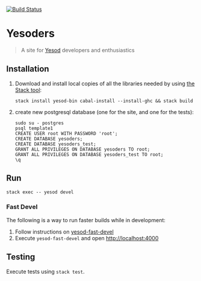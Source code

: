 [![Build Status](https://travis-ci.org/Gizra/yesoders.svg?branch=master)](https://travis-ci.org/Gizra/yesoders)

# Yesoders

> A site for [Yesod](http://www.yesodweb.com/) developers and enthusiastics

## Installation

1. Download and install local copies of all the libraries needed by using [the Stack tool](https://github.com/commercialhaskell/stack/):
    ```
    stack install yesod-bin cabal-install --install-ghc && stack build
    ```    
1. create new postgresql database (one for the site, and one for the tests):

    ```
    sudo su - postgres
    psql template1
    CREATE USER root WITH PASSWORD 'root';
    CREATE DATABASE yesoders;
    CREATE DATABASE yesoders_test;
    GRANT ALL PRIVILEGES ON DATABASE yesoders TO root;
    GRANT ALL PRIVILEGES ON DATABASE yesoders_test TO root;
    \q
    ```

## Run

```
stack exec -- yesod devel
```

### Fast Devel

The following is a way to run faster builds while in development:

1. Follow instructions on [yesod-fast-devel](https://github.com/haskellbr/yesod-fast-devel#yesod-fast-devel)
1. Execute `yesod-fast-devel` and open [http://localhost:4000](http://localhost:4000)

## Testing

Execute tests using `stack test`.
